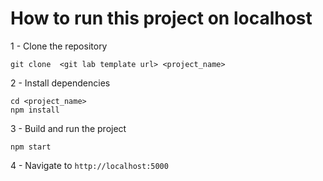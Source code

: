# How to run this project on localhost
1 - Clone the repository
```
git clone  <git lab template url> <project_name>
```
2 - Install dependencies
```
cd <project_name>
npm install
```
3 - Build and run the project
```
npm start
```
4 - Navigate to `http://localhost:5000`